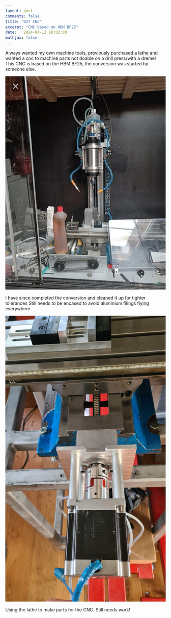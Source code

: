 ```yaml
---
layout: post
comments: false
title: "DIY CNC"
excerpt: "CNC based on HBM BF25"
date:   2024-04-12 18:02:00
mathjax: false
---
```


Always wanted my own machine tools, previously purchased a lathe and wanted a cnc to machine parts not doable on a drill press/with a dremel
This CNC is based on the HBM BF25, the conversion was started by someone else. 

<div class="imgcap">
<img src="/assets/hbm/initial_cnc.jpg">
</div>

I have since completed the conversion and cleaned it up for tighter tolerances
Still needs to be encased to avoid aluminium filings flying everywhere

<div class="imgcap">
<img src="/assets/hbm/motor_mount.jpg">
</div>

Using the lathe to make parts for the CNC. 
Still needs work!